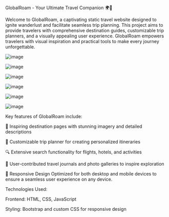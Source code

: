 GlobalRoam - Your Ultimate Travel Companion 🌍🧳

Welcome to GlobalRoam, a captivating static travel website designed to ignite wanderlust and facilitate seamless trip planning. This project aims to provide travelers with comprehensive destination guides, customizable trip planners, and a visually appealing user experience. GlobalRoam empowers travelers with visual inspiration and practical tools to make every journey unforgettable.

![image](https://github.com/SAKSHI3529/GlobaRoam/assets/136685116/ca049c9a-c6ce-4fec-b447-c64f6c719da9)


![image](https://github.com/SAKSHI3529/GlobaRoam/assets/136685116/2d5a89c2-b5c9-4938-89eb-62ccf74080c7)


![image](https://github.com/SAKSHI3529/GlobaRoam/assets/136685116/4e774631-fa01-4343-857f-c8873d965883)


![image](https://github.com/SAKSHI3529/GlobaRoam/assets/136685116/63141b4a-0aa3-4819-a8fd-e423832dd7ec)


![image](https://github.com/SAKSHI3529/GlobaRoam/assets/136685116/f64fb93d-dd81-41a4-8cd7-b234b356601e)


![image](https://github.com/SAKSHI3529/GlobaRoam/assets/136685116/e3ee2bae-747a-4757-a81a-ec85d961226a)




Key features of GlobalRoam include:

🌴 Inspiring destination pages with stunning imagery and detailed descriptions

📅 Customizable trip planner for creating personalized itineraries

🔍 Extensive search functionality for flights, hotels, and activities

📸 User-contributed travel journals and photo galleries to inspire exploration

🧳 Responsive Design Optimized for both desktop and mobile devices to ensure a seamless user experience on any device.

Technologies Used:

Frontend: HTML, CSS, JavaScript

Styling: Bootstrap and custom CSS for responsive design



